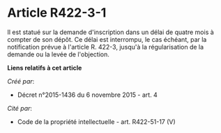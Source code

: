 # Article R422-3-1

Il est statué sur la demande d'inscription dans un délai de quatre mois à compter de son dépôt. Ce délai est interrompu, le
cas échéant, par la notification prévue à l'article R. 422-3, jusqu'à la régularisation de la demande ou la levée de
l'objection.

**Liens relatifs à cet article**

_Créé par_:

  - Décret n°2015-1436 du 6 novembre 2015 - art. 4

_Cité par_:

  - Code de la propriété intellectuelle - art. R422-51-17 (V)
